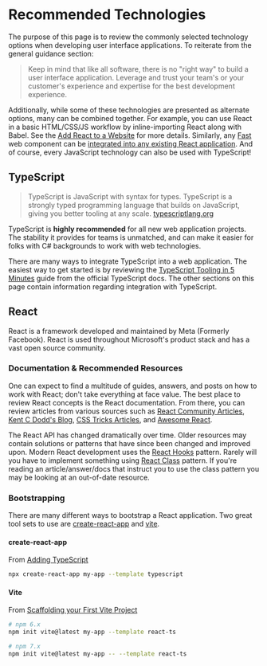 # Recommended Technologies

The purpose of this page is to review the commonly selected technology options when developing user interface applications. To reiterate from the general guidance section:

> Keep in mind that like all software, there is no "right way" to build a user interface application. Leverage and trust your team's or your customer's experience and expertise for the best development experience.

Additionally, while some of these technologies are presented as alternate options, many can be combined together. For example, you can use React in a basic HTML/CSS/JS workflow by inline-importing React along with Babel. See the [Add React to a Website](https://reactjs.org/docs/add-react-to-a-website.html) for more details. Similarly, any [Fast](https://www.fast.design/) web component can be [integrated into any existing React application](https://www.fast.design/docs/integrations/react). And of course, every JavaScript technology can also be used with TypeScript!

## TypeScript

> TypeScript is JavaScript with syntax for types. TypeScript is a strongly typed programming language that builds on JavaScript, giving you better tooling at any scale.
> [typescriptlang.org](https://www.typescriptlang.org/)

TypeScript is __highly recommended__ for all new web application projects. The stability it provides for teams is unmatched, and can make it easier for folks with C# backgrounds to work with web technologies.

There are many ways to integrate TypeScript into a web application. The easiest way to get started is by reviewing the [TypeScript Tooling in 5 Minutes](https://www.typescriptlang.org/docs/handbook/typescript-tooling-in-5-minutes.html) guide from the official TypeScript docs. The other sections on this page contain information regarding integration with TypeScript.

## React

React is a framework developed and maintained by Meta (Formerly Facebook). React is used throughout Microsoft's product stack and has a vast open source community.

### Documentation & Recommended Resources

One can expect to find a multitude of guides, answers, and posts on how to work with React; don't take everything at face value. The best place to review React concepts is the React documentation. From there, you can review articles from various sources such as [React Community Articles](https://reactjs.org/community/articles.html), [Kent C Dodd's Blog](https://kentcdodds.com/blog?q=react), [CSS Tricks Articles](https://css-tricks.com/?s=react), and [Awesome React](https://github.com/enaqx/awesome-react).

The React API has changed dramatically over time. Older resources may contain solutions or patterns that have since been changed and improved upon. Modern React development uses the [React Hooks](https://reactjs.org/docs/hooks-intro.html) pattern. Rarely will you have to implement something using [React Class](https://reactjs.org/docs/react-component.html) pattern. If you're reading an article/answer/docs that instruct you to use the class pattern you may be looking at an out-of-date resource.

### Bootstrapping

There are many different ways to bootstrap a React application. Two great tool sets to use are [create-react-app](https://create-react-app.dev/) and [vite](https://vitejs.dev/guide).

#### create-react-app

From [Adding TypeScript](https://create-react-app.dev/docs/adding-typescript/)

```sh
npx create-react-app my-app --template typescript
```

#### Vite

From [Scaffolding your First Vite Project](https://vitejs.dev/guide/#scaffolding-your-first-vite-project)

```sh
# npm 6.x
npm init vite@latest my-app --template react-ts

# npm 7.x
npm init vite@latest my-app -- --template react-ts
```
